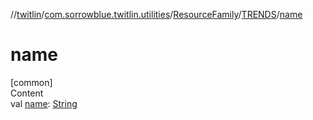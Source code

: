 //[twitlin](../../../index.md)/[com.sorrowblue.twitlin.utilities](../../index.md)/[ResourceFamily](../index.md)/[TRENDS](index.md)/[name](name.md)



# name  
[common]  
Content  
val [name](name.md): [String](https://kotlinlang.org/api/latest/jvm/stdlib/kotlin/-string/index.html)  



